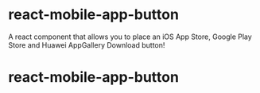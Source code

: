 # react-mobile-app-button

A react component that allows you to place an iOS App Store, Google Play Store and Huawei AppGallery Download button!
# react-mobile-app-button
